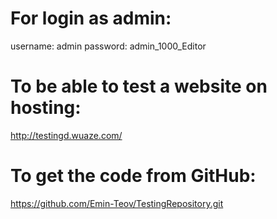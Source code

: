 # For login as admin:
username: admin
password: admin_1000_Editor

# To be able to test a website on hosting:
http://testingd.wuaze.com/

# To get the code from GitHub:
https://github.com/Emin-Teov/TestingRepository.git
